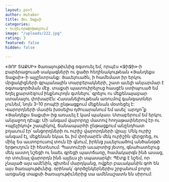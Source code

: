 ```yaml
---
layout: post
author: mutabor
title: Յու Տաքսի
categories:
- ուղեւորափոխադրում
image: "/uploads/222.jpg"
rating: 3
featured: false
hidden: false

---
```

«ՅՈՒ ՏԱՔՍԻ» ծառայութիւնից օգտուել եմ, որպէս «ՋիՋի»-ի բարձրացուած սակագների ու ցածր հեղինակութեան «Յանդեքս Տաքսի»-ի այլընտրանք: Յաւելուածն, ի համեմատ իր երկու մրցակիցների գրպանային տարբերակների, շատ աւելի անյարմար է օգտագործման մէջ. տաքսի պատուիրելուց հասցէն ստիպուած եմ եղել քարտէզում ինքնուրոյն գտնելու՝ գրելու ու մեքենայաբար ստանալու փոխարէն: Հասանելիութեան առումով գանգատներ չունեմ, նոյն 3–10 րոպէի ընթացքում մեքենան մօտեցել է: Վարորդների մասին խօսելիս դժուարանում եմ ասել՝ արդյո՞ք «Յանդեքս Տաքսի»-ից առաւել է կամ պակաս։
Մտաբերում եմ երկու անյաջող դէպք: Մի անգամ վարորդը մատով հողաթափներով էր ու «պլեչիկով» շապիկով, ճանապարհի ընթացքում անընդհատ բղաւում էր՝ անցորդների ու ուրիշ վարորդների վրայ: Մեկ ուրիշ անգամ էլ, մեքենան եկաւ եւ իմ փոխարէն մեկ ուրիշին վերցրեց, ու մինչ ես աւտոբուսով տուն էի գնում, իրենց յաւելուածով անծանօթի երթուղուն էի հետեւում: Պատուէրի աւարտից յետոյ, գնահատելուց մեկ աստղ նշեցի ու նաեւ գրեցի պատճառը, համակարգն ինձ ասաց, որ տուեալ վարորդն ինձ այլեւս չի սպասարկի:
Պէտք է նշեմ, որ չնայած այս ամէնին, գիտեմ մարդկանց, ովքեր բաւականին գոհ են այս ծառայութիւնից. օրինակ՝ գործընկերներիս շրջանում բոլոր առցանց տաքսի ծառայութիւներից սա ամենաշատն են սիրում: